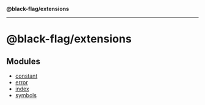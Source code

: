**@black-flag/extensions**

***

# @black-flag/extensions

## Modules

- [constant](constant/README.md)
- [error](error/README.md)
- [index](index/README.md)
- [symbols](symbols/README.md)
